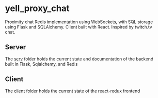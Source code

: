 <h1>yell_proxy_chat</h1>
<p>Proximity chat Redis implementation using WebSockets, with SQL storage using Flask and SQLAlchemy. Client built with React. Inspired by twitch.tv chat.</p>

<h2>Server</h2>
<p>The <a href='https://github.com/about14sheep/yell_proxy_chat/tree/master/serv'>serv</a> folder holds the current state and documentation of the backend built in Flask, Sqlalchemy, and Redis</p>

<h2>Client</h2>
The <a href='https://github.com/about14sheep/yell_proxy_chat/tree/master/client'>client</a> folder holds the current state of the react-redux frontend
